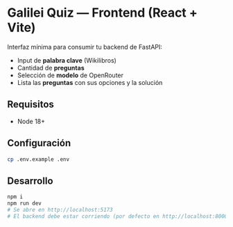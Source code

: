 # Galilei Quiz — Frontend (React + Vite)

Interfaz mínima para consumir tu backend de FastAPI:
- Input de **palabra clave** (Wikilibros)
- Cantidad de **preguntas**
- Selección de **modelo** de OpenRouter
- Lista las **preguntas** con sus opciones y la solución

## Requisitos
- Node 18+

## Configuración
```bash
cp .env.example .env
```

## Desarrollo
```bash
npm i
npm run dev
# Se abre en http://localhost:5173
# El backend debe estar corriendo (por defecto en http://localhost:8000).
```
